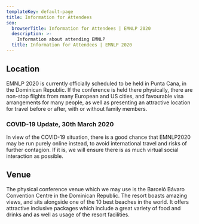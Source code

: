 ```yaml
---
templateKey: default-page
title: Information for Attendees
seo:
  browserTitle: Information for Attendees | EMNLP 2020
  description: >-
    Information about attending EMNLP
  title: Information for Attendees | EMNLP 2020
---
```


## Location

EMNLP 2020 is currently officially scheduled to be held in Punta Cana, in the Dominican Republic. If the conference is held there physically, there are non-stop flights from many European and US cities, and favourable visa arrangements for many people, as well as presenting an attractive location for travel before or after, with or without family members.

<span id="covid-online">

### COVID-19 Update, 30th March 2020 

In view of the COVID-19 situation, there is a good chance that EMNLP2020 may be run purely online instead, to avoid international travel and risks of further contagion. If it is, we will ensure there is as much virtual social interaction as possible. 

## Venue

The physical conference venue which we may use is the Barceló Bávaro Convention Centre in the Dominican Republic.
The resort boasts amazing views, and sits alongside one of the 10 best beaches in the world. It offers attractive inclusive packages which include a great variety of food and drinks and as well as usage of the resort facilities.

